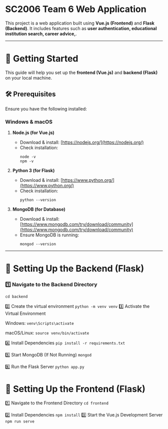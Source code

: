 # SC2006 Team 6 Web Application

This project is a web application built using **Vue.js (Frontend)** and **Flask (Backend)**. It includes features such as **user authentication, educational institution search, career advice,**.


---

# 🚀 Getting Started

This guide will help you set up the **frontend (Vue.js)** and **backend (Flask)** on your local machine.

## 🛠 Prerequisites
Ensure you have the following installed:

### **Windows & macOS**
1. **Node.js (for Vue.js)**
   - Download & install: [https://nodejs.org/](https://nodejs.org/)
   - Check installation:
     ```
     node -v
     npm -v
     ```

2. **Python 3 (for Flask)**
   - Download & install: [https://www.python.org/](https://www.python.org/)
   - Check installation:
     ```
     python --version
     ```

3. **MongoDB (for Database)**
   - Download & install: [https://www.mongodb.com/try/download/community](https://www.mongodb.com/try/download/community)
   - Ensure MongoDB is running:
     ```
     mongod --version
     ```

---

# 📌 Setting Up the Backend (Flask)
### **1️⃣ Navigate to the Backend Directory**
```
cd backend
```
2️⃣ Create the virtual environment
`python -m venv venv`
3️⃣ Activate the Virtual Environment

Windows:
`venv\Scripts\activate`

macOS/Linux:
`source venv/bin/activate`

4️⃣ Install Dependencies
`pip install -r requirements.txt`

5️⃣ Start MongoDB (If Not Running)
`mongod`

6️⃣ Run the Flask Server
`python app.py`

# 📌 Setting Up the Frontend (Flask)
1️⃣ Navigate to the Frontend Directory
`cd frontend`

2️⃣ Install Dependencies
`npm install`
3️⃣ Start the Vue.js Development Server
`npm run serve`

